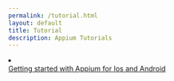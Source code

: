 ```yaml
---
permalink: /tutorial.html
layout: default
title: Tutorial
description: Appium Tutorials
---
```


<div class="btn-group-vertical">
 <li class="button_divider"></li>
 <a href="/docs/en/about-appium/getting-started/index.html" type="button" class="btn btn-default">Getting started with Appium for Ios and Android</a>    
</div>
